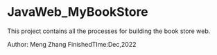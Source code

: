 # JavaWeb_MyBookStore
This project contains all the processes for building the book store web.

Author: Meng Zhang
FinishedTIme:Dec,2022
